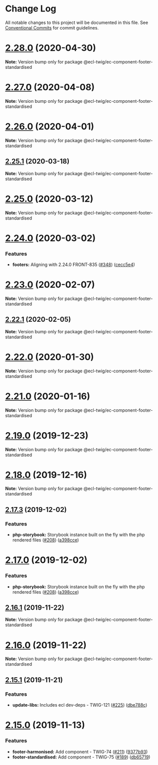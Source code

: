 # Change Log

All notable changes to this project will be documented in this file.
See [Conventional Commits](https://conventionalcommits.org) for commit guidelines.

# [2.28.0](https://github.com/ec-europa/ecl-twig/compare/v2.27.0...v2.28.0) (2020-04-30)

**Note:** Version bump only for package @ecl-twig/ec-component-footer-standardised

# [2.27.0](https://github.com/ec-europa/ecl-twig/compare/v2.26.0...v2.27.0) (2020-04-08)

**Note:** Version bump only for package @ecl-twig/ec-component-footer-standardised

# [2.26.0](https://github.com/ec-europa/ecl-twig/compare/v2.25.1...v2.26.0) (2020-04-01)

**Note:** Version bump only for package @ecl-twig/ec-component-footer-standardised

## [2.25.1](https://github.com/ec-europa/ecl-twig/compare/v2.25.0...v2.25.1) (2020-03-18)

**Note:** Version bump only for package @ecl-twig/ec-component-footer-standardised

# [2.25.0](https://github.com/ec-europa/ecl-twig/compare/v2.24.0...v2.25.0) (2020-03-12)

**Note:** Version bump only for package @ecl-twig/ec-component-footer-standardised

# [2.24.0](https://github.com/ec-europa/ecl-twig/compare/v2.23.0...v2.24.0) (2020-03-02)

### Features

- **footers:** Aligning with 2.24.0 FRONT-835 ([#348](https://github.com/ec-europa/ecl-twig/issues/348)) ([cecc5e4](https://github.com/ec-europa/ecl-twig/commit/cecc5e457ef28f90fcf85758fb098b93acbc09e8))

# [2.23.0](https://github.com/ec-europa/ecl-twig/compare/v2.22.1...v2.23.0) (2020-02-07)

**Note:** Version bump only for package @ecl-twig/ec-component-footer-standardised

## [2.22.1](https://github.com/ec-europa/ecl-twig/compare/v2.22.0...v2.22.1) (2020-02-05)

**Note:** Version bump only for package @ecl-twig/ec-component-footer-standardised

# [2.22.0](https://github.com/ec-europa/ecl-twig/compare/v2.19.0...v2.22.0) (2020-01-30)

**Note:** Version bump only for package @ecl-twig/ec-component-footer-standardised

# [2.21.0](https://github.com/ec-europa/ecl-twig/compare/v2.19.0...v2.21.0) (2020-01-16)

**Note:** Version bump only for package @ecl-twig/ec-component-footer-standardised

# [2.19.0](https://github.com/ec-europa/ecl-twig/compare/v2.18.0...v2.19.0) (2019-12-23)

**Note:** Version bump only for package @ecl-twig/ec-component-footer-standardised

# [2.18.0](https://github.com/ec-europa/ecl-twig/compare/v2.17.3...v2.18.0) (2019-12-16)

**Note:** Version bump only for package @ecl-twig/ec-component-footer-standardised

## [2.17.3](https://github.com/ec-europa/ecl-twig/compare/v2.16.0...v2.17.3) (2019-12-02)

### Features

- **php-storybook:** Storybook instance built on the fly with the php rendered files ([#208](https://github.com/ec-europa/ecl-twig/issues/208)) ([a398cce](https://github.com/ec-europa/ecl-twig/commit/a398cce006853e9db2aa95bd31ba923fed05e8c1))

# [2.17.0](https://github.com/ec-europa/ecl-twig/compare/v2.16.0...v2.17.0) (2019-12-02)

### Features

- **php-storybook:** Storybook instance built on the fly with the php rendered files ([#208](https://github.com/ec-europa/ecl-twig/issues/208)) ([a398cce](https://github.com/ec-europa/ecl-twig/commit/a398cce006853e9db2aa95bd31ba923fed05e8c1))

## [2.16.1](https://github.com/ec-europa/ecl-twig/compare/v2.15.1...v2.16.1) (2019-11-22)

**Note:** Version bump only for package @ecl-twig/ec-component-footer-standardised

# [2.16.0](https://github.com/ec-europa/ecl-twig/compare/v2.15.1...v2.16.0) (2019-11-22)

**Note:** Version bump only for package @ecl-twig/ec-component-footer-standardised

## [2.15.1](https://github.com/ec-europa/ecl-twig/compare/v2.15.0...v2.15.1) (2019-11-21)

### Features

- **update-libs:** Includes ecl dev-deps - TWIG-121 ([#225](https://github.com/ec-europa/ecl-twig/issues/225)) ([dbe788c](https://github.com/ec-europa/ecl-twig/commit/dbe788c))

# [2.15.0](https://github.com/ec-europa/ecl-twig/compare/v2.11.2...v2.15.0) (2019-11-13)

### Features

- **footer-harmonised:** Add component - TWIG-74 ([#211](https://github.com/ec-europa/ecl-twig/issues/211)) ([9377b93](https://github.com/ec-europa/ecl-twig/commit/9377b93))
- **footer-standardised:** Add component - TWIG-75 ([#189](https://github.com/ec-europa/ecl-twig/issues/189)) ([db65719](https://github.com/ec-europa/ecl-twig/commit/db65719))
